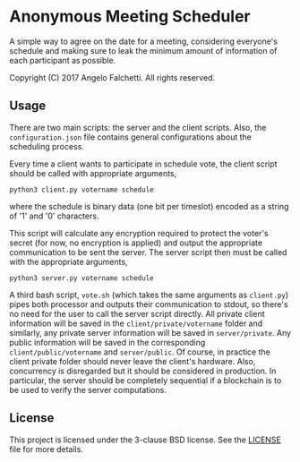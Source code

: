 # Anonymous Meeting Scheduler

A simple way to agree on the date for a meeting, considering everyone's schedule and making
sure to leak the minimum amount of information of each participant as possible.

Copyright (C) 2017 Angelo Falchetti.
All rights reserved.

## Usage
There are two main scripts: the server and the client scripts. Also, the `configuration.json` file contains
general configurations about the scheduling process.

Every time a client wants to participate in schedule vote, the client script should be called with appropriate arguments,

```
python3 client.py votername schedule 
```
where the schedule is binary data (one bit per timeslot) encoded as a string of '1' and '0' characters.

This script will calculate any encryption required to protect the voter's secret (for now, no encryption is applied)
and output the appropriate communication to be sent the server.
The server script then must be called with the appropriate arguments,

```
python3 server.py votername schedule
```

A third bash script, `vote.sh` (which takes the same arguments as `client.py`) pipes both processor and outputs
their communication to stdout, so there's no need for the user to call the server script directly. All private
client information will be saved in the `client/private/votername` folder and similarly, any private server
information will be saved in `server/private`. Any public information will be saved in the corresponding
`client/public/votername` and `server/public`. Of course, in practice the client private folder should never leave
the client's hardware. Also, concurrency is disregarded but it should be considered in production. In particular,
the server should be completely sequential if a blockchain is to be used to verify the server computations.

## License

This project is licensed under the 3-clause BSD license. See the [LICENSE](LICENSE) file for more details.


